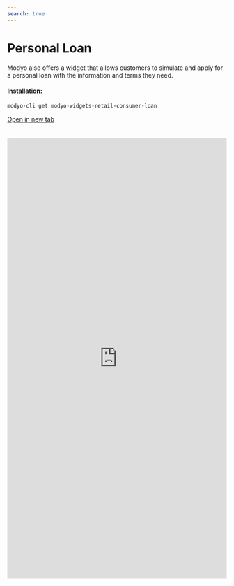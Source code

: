 ```yaml
---
search: true
---
```


# Personal Loan

Modyo also offers a widget that allows customers to simulate and apply for a personal loan with the information and terms they need.

#### Installation:

```bash
modyo-cli get modyo-widgets-retail-consumer-loan
```

[Open in new tab](https://widgets.modyo.com/retail/consumer-loan)

<iframe id="widgetFrame" src="https://widgets.modyo.com/retail/consumer-loan" width="100%" frameBorder="0" style="min-height:1010px;overflow:auto;margin-top:20px;"/>

| Feature         | Description                                                                                                                                                                 |
|-----------------------|-----------------------------------------------------------------------------------------------------------------------------------------------------------------------------|
| Amount of Credit     | Allows you to enter the amount of the credit in pesos that the customer wants to simulate.                                                                                               |
| Fees                | Allows you to choose the amount of installments in which the customer wants to simulate consumer credit.                                                                            |
| Months of grace       | Select the number of grace months that the client wants to add in their simulation.                                                                           |
| Dates of non-payment     | Deliver the possibility to choose the months in which the customer will not make the payment of the credit, if you allow                                                            |
| Account credit       | Select the target account to which the requested amount will be charged if the credit is approved by the institution.                                             |
| Insurance               | It gives you the possibility to choose which insurance will be included in the credit simulation.                                                                                     |
| Simulation Summary | Presents general information about the credit simulation performed. Includes total credit cost, amount of installments, quota value and respective interest rates. |
| Simulation Detail | Displays detailed credit simulation information. Includes liquid amount, taxes, insurance and expenses, among others.                                              |
| Application             | Confirm the simulation and manage the consumer credit request with the institution.                                                                         |

<script>

  export default {
    mounted() {

      function setIframeHeightCO(id, ht) {
          var ifrm = document.getElementById(id);
          if(ifrm) {
            ifrm.style.height = ht + 4 + "px";
          }
      }
      // iframed document sends its height using postMessage
      function handleDocHeightMsg(e) {
          // check origin
          if ( e.origin === 'https://widgets.modyo.com' ) {
              // parse data
              var data = JSON.parse( e.data );

              console.log('data:', data)
              // check data object
              if ( data['docHeight'] ) {
                  setIframeHeightCO( 'widgetFrame', data['docHeight'] );
              } else {
                  setIframeHeightCO( 'widgetFrame', 700 );
              }
          }
      }

      // assign message handler
      if ( window.addEventListener ) {
          window.addEventListener('message', handleDocHeightMsg, false);
      }
    }
  }

</script>
